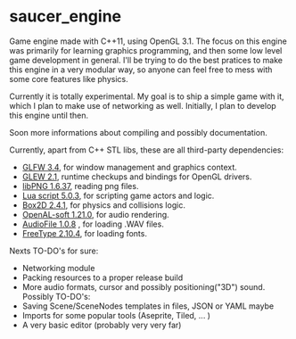 # saucer_engine
Game engine made with C++11, using OpenGL 3.1.
The focus on this engine was primarily for learning graphics programming, and then some low level game development in general. I'll be trying to do the best pratices to make this engine in a very modular way, so anyone can feel free to mess with some core features like physics.

Currently it is totally experimental. My goal is to ship a simple game with it, which I plan to make use of networking as well. Initially, I plan to develop this engine until then.

Soon more informations about compiling and possibly documentation.
 
Currently, apart from C++ STL libs, these are all third-party dependencies:
- [GLFW 3.4](https://github.com/glfw/glfw), for window management and graphics context.
- [GLEW 2.1](https://github.com/nigels-com/glew), runtime checkups and bindings for OpenGL drivers.
- [libPNG 1.6.37](http://www.libpng.org/pub/png/libpng.html), reading png files.
- [Lua script 5.0.3](https://www.lua.org/home.html), for scripting game actors and logic.
- [Box2D 2.4.1](https://github.com/erincatto/box2d/tree/v2.4.1), for physics and collisions logic.
- [OpenAL-soft 1.21.0](https://github.com/kcat/openal-soft/tree/openal-soft-1.21.0), for audio rendering.
- [AudioFile 1.0.8](https://github.com/adamstark/AudioFile/tree/1.0.8) , for loading .WAV files.
- [FreeType 2.10.4](https://www.freetype.org/index.html), for loading fonts.

Nexts TO-DO's for sure:
- Networking module
- Packing resources to a proper release build
- More audio formats, cursor and possibly positioning("3D") sound.
Possibly TO-DO's:
- Saving Scene/SceneNodes templates in files, JSON or YAML maybe
- Imports for some popular tools (Aseprite, Tiled, ... )
- A very basic editor (probably very very far)
